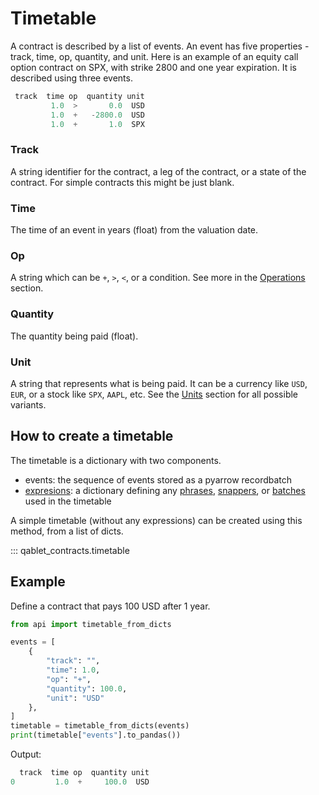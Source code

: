 # Timetable

A contract is described by a list of events. An event has five properties -
 track, time, op, quantity, and unit. Here is an example of an equity call option contract on SPX, with strike 2800 and one year expiration.
It is described using three events.

```python
 track  time op  quantity unit
         1.0  >       0.0  USD
         1.0  +   -2800.0  USD
         1.0  +       1.0  SPX
```


### Track

A string identifier for the contract, a leg of the contract, or a state of the contract. For simple contracts this might be just blank.

### Time

The time of an event in years (float) from the valuation date.

### Op

A string which can be `+`, `>`, `<`, or a condition. See more in the [Operations](operations.md) section.

### Quantity

The quantity being paid (float).

### Unit

A string that represents what is being paid. It can be a currency like `USD`, `EUR`, or
a stock like `SPX`, `AAPL`, etc. See the [Units](units.md) section for all possible variants.


## How to create a timetable
The timetable is a dictionary with two components.

- events: the sequence of events stored as a pyarrow recordbatch
- [expresions](expressions.md): a dictionary defining any [phrases](phrase.md), [snappers](snapper.md), or [batches](batch.md) used in the timetable

A simple timetable (without any expressions) can be created using this method, from a list of dicts.


::: qablet_contracts.timetable

## Example

Define a contract that pays 100 USD after 1 year.

```python
from api import timetable_from_dicts

events = [
    {
        "track": "",
        "time": 1.0,
        "op": "+",
        "quantity": 100.0,
        "unit": "USD"
    },
]
timetable = timetable_from_dicts(events)
print(timetable["events"].to_pandas())
```

Output:
```python
  track  time op  quantity unit
0         1.0  +     100.0  USD
```
